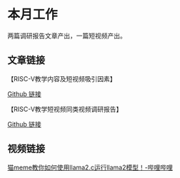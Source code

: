 # 本月工作

两篇调研报告文章产出，一篇短视频产出。

## 文章链接

【RISC-V教学内容及短视频吸引因素】

[Github 链接](https://github.com/Jingqing3948/plct/blob/main/RISC-V_short_video/doc/%E8%B0%83%E7%A0%94%E6%96%87%E6%A1%A3/RISC-V%E6%95%99%E5%AD%A6%E5%86%85%E5%AE%B9%E5%8F%8A%E7%9F%AD%E8%A7%86%E9%A2%91%E5%90%B8%E5%BC%95%E5%9B%A0%E7%B4%A0.md)

【RISC-V教学短视频同类视频调研报告】

[Github 链接](https://github.com/Jingqing3948/plct/blob/main/RISC-V_short_video/doc/%E8%B0%83%E7%A0%94%E6%96%87%E6%A1%A3/RISC-V%E6%95%99%E5%AD%A6%E7%9F%AD%E8%A7%86%E9%A2%91%E5%90%8C%E7%B1%BB%E8%A7%86%E9%A2%91%E8%B0%83%E7%A0%94%E6%8A%A5%E5%91%8A.md)

## 视频链接

[猫meme教你如何使用llama2.c运行llama2模型！-哔哩哔哩](https://b23.tv/6PWxOg1)